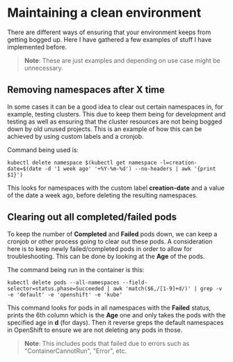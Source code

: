 Maintaining a clean environment
=========
There are different ways of ensuring that your environment keeps from getting bogged up. Here I have gathered a few examples of stuff I have implemented before.

> **Note**: These are just examples and depending on use case might be unnecessary.


Removing namespaces after X time
------------
In some cases it can be a good idea to clear out certain namespaces in, for example, testing clusters. This due to keep them being for development and testing as well as ensuring that the cluster resources are not being bogged down by old unused projects. This is an example of how this can be achieved by using custom labels and a cronjob.

Command being used is:

`kubectl delete namespace $(kubectl get namespace -l=creation-date=$(date -d '1 week ago' '+%Y-%m-%d') --no-headers | awk '{print $1}')`

This looks for namespaces with the custom label **creation-date** and a value of the date a week ago, before deleting the resulting namespaces.


Clearing out all completed/failed pods
------------
To keep the number of **Completed** and **Failed** pods down, we can keep a cronjob or other process going to clear out these pods. A consideration here is to keep newly failed/completed pods in order to allow for troubleshooting. This can be done by looking at the **Age** of the pods.

The command being run in the container is this:

`kubectl delete pods --all-namespaces --field-selector=status.phase=Succeeded | awk 'match($6,/[1-9]+d/)' | grep -v -e 'default' -e 'openshift' -e 'kube'`

This command looks for pods in all namespaces with the **Failed** status, prints the 6th column which is the **Age** one and only takes the pods with the specified age in **d** (for days). Then it reverse greps the default namespaces in OpenShift to ensure we are not deleting any pods in those. 

> **Note**: This includes pods that failed due to errors such as "ContainerCannotRun", "Error", etc.